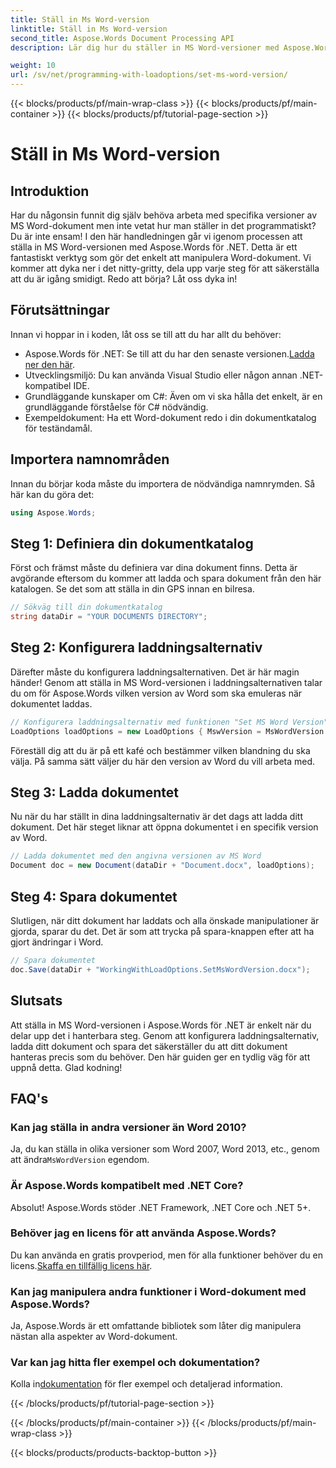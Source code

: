 ```yaml
---
title: Ställ in Ms Word-version
linktitle: Ställ in Ms Word-version
second_title: Aspose.Words Document Processing API
description: Lär dig hur du ställer in MS Word-versioner med Aspose.Words för .NET med vår detaljerade guide. Perfekt för utvecklare som vill effektivisera dokumenthantering.

weight: 10
url: /sv/net/programming-with-loadoptions/set-ms-word-version/
---
```


{{< blocks/products/pf/main-wrap-class >}}
{{< blocks/products/pf/main-container >}}
{{< blocks/products/pf/tutorial-page-section >}}

# Ställ in Ms Word-version

## Introduktion

Har du någonsin funnit dig själv behöva arbeta med specifika versioner av MS Word-dokument men inte vetat hur man ställer in det programmatiskt? Du är inte ensam! I den här handledningen går vi igenom processen att ställa in MS Word-versionen med Aspose.Words för .NET. Detta är ett fantastiskt verktyg som gör det enkelt att manipulera Word-dokument. Vi kommer att dyka ner i det nitty-gritty, dela upp varje steg för att säkerställa att du är igång smidigt. Redo att börja? Låt oss dyka in!

## Förutsättningar

Innan vi hoppar in i koden, låt oss se till att du har allt du behöver:

-  Aspose.Words för .NET: Se till att du har den senaste versionen.[Ladda ner den här](https://releases.aspose.com/words/net/).
- Utvecklingsmiljö: Du kan använda Visual Studio eller någon annan .NET-kompatibel IDE.
- Grundläggande kunskaper om C#: Även om vi ska hålla det enkelt, är en grundläggande förståelse för C# nödvändig.
- Exempeldokument: Ha ett Word-dokument redo i din dokumentkatalog för teständamål.

## Importera namnområden

Innan du börjar koda måste du importera de nödvändiga namnrymden. Så här kan du göra det:

```csharp
using Aspose.Words;
```

## Steg 1: Definiera din dokumentkatalog

Först och främst måste du definiera var dina dokument finns. Detta är avgörande eftersom du kommer att ladda och spara dokument från den här katalogen. Se det som att ställa in din GPS innan en bilresa.

```csharp
// Sökväg till din dokumentkatalog
string dataDir = "YOUR DOCUMENTS DIRECTORY";
```

## Steg 2: Konfigurera laddningsalternativ

Därefter måste du konfigurera laddningsalternativen. Det är här magin händer! Genom att ställa in MS Word-versionen i laddningsalternativen talar du om för Aspose.Words vilken version av Word som ska emuleras när dokumentet laddas.

```csharp
// Konfigurera laddningsalternativ med funktionen "Set MS Word Version".
LoadOptions loadOptions = new LoadOptions { MswVersion = MsWordVersion.Word2010 };
```

Föreställ dig att du är på ett kafé och bestämmer vilken blandning du ska välja. På samma sätt väljer du här den version av Word du vill arbeta med.

## Steg 3: Ladda dokumentet

Nu när du har ställt in dina laddningsalternativ är det dags att ladda ditt dokument. Det här steget liknar att öppna dokumentet i en specifik version av Word.

```csharp
// Ladda dokumentet med den angivna versionen av MS Word
Document doc = new Document(dataDir + "Document.docx", loadOptions);
```

## Steg 4: Spara dokumentet

Slutligen, när ditt dokument har laddats och alla önskade manipulationer är gjorda, sparar du det. Det är som att trycka på spara-knappen efter att ha gjort ändringar i Word.

```csharp
// Spara dokumentet
doc.Save(dataDir + "WorkingWithLoadOptions.SetMsWordVersion.docx");
```

## Slutsats

Att ställa in MS Word-versionen i Aspose.Words för .NET är enkelt när du delar upp det i hanterbara steg. Genom att konfigurera laddningsalternativ, ladda ditt dokument och spara det säkerställer du att ditt dokument hanteras precis som du behöver. Den här guiden ger en tydlig väg för att uppnå detta. Glad kodning!

## FAQ's

### Kan jag ställa in andra versioner än Word 2010?
 Ja, du kan ställa in olika versioner som Word 2007, Word 2013, etc., genom att ändra`MsWordVersion` egendom.

### Är Aspose.Words kompatibelt med .NET Core?
Absolut! Aspose.Words stöder .NET Framework, .NET Core och .NET 5+.

### Behöver jag en licens för att använda Aspose.Words?
 Du kan använda en gratis provperiod, men för alla funktioner behöver du en licens.[Skaffa en tillfällig licens här](https://purchase.aspose.com/temporary-license/).

### Kan jag manipulera andra funktioner i Word-dokument med Aspose.Words?
Ja, Aspose.Words är ett omfattande bibliotek som låter dig manipulera nästan alla aspekter av Word-dokument.

### Var kan jag hitta fler exempel och dokumentation?
 Kolla in[dokumentation](https://reference.aspose.com/words/net/) för fler exempel och detaljerad information.

{{< /blocks/products/pf/tutorial-page-section >}}

{{< /blocks/products/pf/main-container >}}
{{< /blocks/products/pf/main-wrap-class >}}

{{< blocks/products/products-backtop-button >}}

